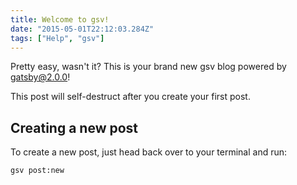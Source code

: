 ```yaml
---
title: Welcome to gsv!
date: "2015-05-01T22:12:03.284Z"
tags: ["Help", "gsv"]
---
```


Pretty easy, wasn't it? This is your brand new gsv blog powered by gatsby@2.0.0!

This post will self-destruct after you create your first post.

## Creating a new post

To create a new post, just head back over to your terminal and run:

```bash
gsv post:new
```